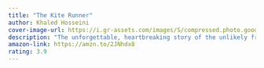 ```yaml
---
title: "The Kite Runner"
author: Khaled Hosseini
cover-image-url: https://i.gr-assets.com/images/S/compressed.photo.goodreads.com/books/1579036753l/77203._SY475_.jpg
description: "The unforgettable, heartbreaking story of the unlikely friendship between a wealthy boy and the son of his father’s servant, The Kite Runner is a beautifully crafted novel set in a country that is in the process of being destroyed."
amazon-link: https://amzn.to/2JNhdx8
rating: 3.9
---
```

